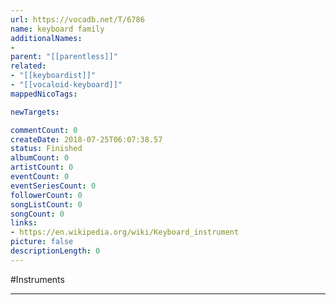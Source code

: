 ```yaml
---
url: https://vocadb.net/T/6786
name: keyboard family
additionalNames: 
- 
parent: "[[parentless]]"
related:
- "[[keyboardist]]"
- "[[vocaloid-keyboard]]"
mappedNicoTags:

newTargets:

commentCount: 0
createDate: 2018-07-25T06:07:38.57
status: Finished
albumCount: 0
artistCount: 0
eventCount: 0
eventSeriesCount: 0
followerCount: 0
songListCount: 0
songCount: 0
links: 
- https://en.wikipedia.org/wiki/Keyboard_instrument
picture: false
descriptionLength: 0
---
```


#Instruments



---

